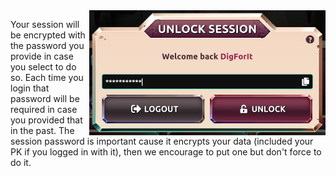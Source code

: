 <img align="right" height="200" src="../_media/sessions.png">

Your session will be encrypted with the password you provide in case you select to do so. Each time you login that password will be required in case you provided that in the past. The session password is important cause it encrypts your data (included your PK if you logged in with it), then we encourage to put one but don't force to do it.

